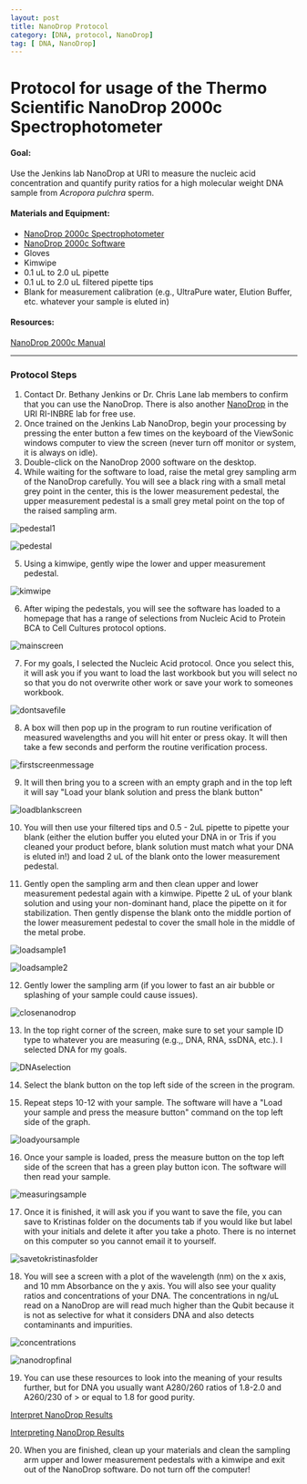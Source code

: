 ```yaml
---
layout: post
title: NanoDrop Protocol
category: [DNA, protocol, NanoDrop]
tag: [ DNA, NanoDrop]
---
```


# Protocol for usage of the Thermo Scientific NanoDrop 2000c Spectrophotometer

#### Goal:
Use the Jenkins lab NanoDrop at URI to measure the nucleic acid concentration and quantify purity ratios for a high molecular weight DNA sample from *Acropora pulchra* sperm.

#### Materials and Equipment:

- [NanoDrop 2000c Spectrophotometer](https://www.thermofisher.com/order/catalog/product/ND2000CLAPTOP)
- [NanoDrop 2000c Software](https://www.thermofisher.com/us/en/home/industrial/spectroscopy-elemental-isotope-analysis/molecular-spectroscopy/uv-vis-spectrophotometry/instruments/nanodrop/software.html)
- Gloves
- Kimwipe
- 0.1 uL to 2.0 uL pipette
- 0.1 uL to 2.0 uL filtered pipette tips
- Blank for measurement calibration (e.g., UltraPure water, Elution Buffer, etc. whatever your sample is eluted in)

#### Resources:

[NanoDrop 2000c Manual](https://www.thermofisher.com/document-connect/document-connect.html?url=https://assets.thermofisher.com/TFS-Assets%2FCAD%2Fmanuals%2FNanoDrop-2000-User-Manual-EN.pdf)

----------------
### Protocol Steps

1. Contact Dr. Bethany Jenkins or Dr. Chris Lane lab members to confirm that you can use the NanoDrop. There is also another [NanoDrop](https://web.uri.edu/riinbre/nanodrop-8000-2/) in the URI RI-INBRE lab for free use.
2. Once trained on the Jenkins Lab NanoDrop, begin your processing by pressing the enter button a few times on the keyboard of the ViewSonic windows computer to view the screen (never turn off monitor or system, it is always on idle).
3. Double-click on the NanoDrop 2000 software on the desktop.
4. While waiting for the software to load, raise the metal grey sampling arm of the NanoDrop carefully. You will see a black ring with a small metal grey point in the center, this is the lower measurement pedestal, the upper measurement pedestal is a small grey metal point on the top of the raised sampling arm.

![pedestal1](https://github.com/daniellembecker/DanielleBecker_Lab_Notebook/blob/master/images/NanoDrop/pedestal.jpg)

![pedestal](https://github.com/daniellembecker/DanielleBecker_Lab_Notebook/blob/master/images/NanoDrop/samplingarm.png)

5. Using a kimwipe, gently wipe the lower and upper measurement pedestal.

![kimwipe](https://github.com/daniellembecker/DanielleBecker_Lab_Notebook/blob/master/images/NanoDrop/kimwipe.png)

6. After wiping the pedestals, you will see the software has loaded to a homepage that has a range of selections from Nucleic Acid to Protein BCA to Cell Cultures protocol options.

![mainscreen](https://github.com/daniellembecker/DanielleBecker_Lab_Notebook/blob/0a55d211b1aad84e984ee1bed3cdec7540d0882b/images/NanoDrop/mainscreen.PNG)

7. For my goals, I selected the Nucleic Acid protocol. Once you select this, it will ask you if you want to load the last workbook but you will select no so that you do not overwrite other work or save your work to someones workbook.

![dontsavefile](https://github.com/daniellembecker/DanielleBecker_Lab_Notebook/blob/master/images/NanoDrop/dont.save.file.png)

8. A box will then pop up in the program to run routine verification of measured wavelengths and you will hit enter or press okay. It will then take a few seconds and perform the routine verification process.

![firstscreenmessage](https://github.com/daniellembecker/DanielleBecker_Lab_Notebook/blob/master/images/NanoDrop/first.screen.message.png)

9. It will then bring you to a screen with an empty graph and in the top left it will say "Load your blank solution and press the blank button"

![loadblankscreen](https://github.com/daniellembecker/DanielleBecker_Lab_Notebook/blob/master/images/NanoDrop/loadblankscreen.png)

10. You will then use your filtered tips and 0.5 - 2uL pipette to pipette your blank (either the elution buffer you eluted your DNA in or Tris if you cleaned your product before, blank solution must match what your DNA is eluted in!) and load 2 uL of the blank onto the lower measurement pedestal.

11. Gently open the sampling arm and then clean upper and lower measurement pedestal again with a kimwipe. Pipette 2 uL of your blank solution and using your non-dominant hand, place the pipette on it for stabilization. Then gently dispense the blank onto the middle portion of the lower measurement pedestal to cover the small hole in the middle of the metal probe.

![loadsample1](https://github.com/daniellembecker/DanielleBecker_Lab_Notebook/blob/master/images/NanoDrop/loadsample.png)

![loadsample2](https://github.com/daniellembecker/DanielleBecker_Lab_Notebook/blob/master/images/NanoDrop/loadsample%20copy.png)

12. Gently lower the sampling arm (if you lower to fast an air bubble or splashing of your sample could cause issues).

![closenanodrop](https://github.com/daniellembecker/DanielleBecker_Lab_Notebook/blob/master/images/NanoDrop/closenanodrop.png)

13. In the top right corner of the screen, make sure to set your sample ID type to whatever you are measuring (e.g.,, DNA, RNA, ssDNA, etc.). I selected DNA for my goals.

![DNAselection](https://github.com/daniellembecker/DanielleBecker_Lab_Notebook/blob/master/images/NanoDrop/DNAselection.png)

14. Select the blank button on the top left side of the screen in the program.

15. Repeat steps 10-12 with your sample. The software will have a "Load your sample and press the measure button" command on the top left side of the graph.

![loadyoursample](https://github.com/daniellembecker/DanielleBecker_Lab_Notebook/blob/master/images/NanoDrop/loadyoursample.png)

16. Once your sample is loaded, press the measure button on the top left side of the screen that has a green play button icon. The software will then read your sample.

![measuringsample](https://github.com/daniellembecker/DanielleBecker_Lab_Notebook/blob/master/images/NanoDrop/measuringsample.png)

17. Once it is finished, it will ask you if you want to save the file, you can save to Kristinas folder on the documents tab if you would like but label with your initials and delete it after you take a photo. There is no internet on this computer so you cannot email it to yourself.

![savetokristinasfolder](https://github.com/daniellembecker/DanielleBecker_Lab_Notebook/blob/master/images/NanoDrop/savetokristinasfolder.png)

18. You will see a screen with a plot of the wavelength (nm) on the x axis, and 10 mm Absorbance on the y axis. You will also see your quality ratios and concentrations of your DNA. The concentrations in ng/uL read on a NanoDrop are will read much higher than the Qubit because it is not as selective for what it considers DNA and also detects contaminants and impurities.

![concentrations](https://github.com/daniellembecker/DanielleBecker_Lab_Notebook/blob/master/images/NanoDrop/concentrations.png)

![nanodropfinal](https://github.com/daniellembecker/DanielleBecker_Lab_Notebook/blob/master/images/NanoDrop/nanodrop.final.png)

19. You can use these resources to look into the meaning of your results further, but for DNA you usually want A280/260 ratios of 1.8-2.0 and A260/230 of > or equal to 1.8 for good purity.

[Interpret NanoDrop Results](https://www.mn-net.com/us/nucleobond-hmw-dna-high-molecular-weight-dna-from-diverse-sample-materials-740160.20?c=5299)

[Interpreting NanoDrop Results](https://assets.fishersci.com/TFS-Assets/CAD/Product-Bulletins/TN52646-E-0215M-NucleicAcid.pdf)

20. When you are finished, clean up your materials and clean the sampling arm upper and lower measurement pedestals with a kimwipe and exit out of the NanoDrop software. Do not turn off the computer!
